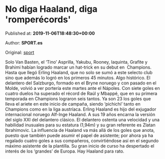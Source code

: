 
# No diga Haaland, diga 'romperécords'

Published at: **2019-11-06T18:48:30+00:00**

Author: **SPORT.es**

Original: [sport](https://www.sport.es/es/noticias/futbol-internacional/diga-haaland-diga-romperecords-7717177)

Solo Van Basten, el ‘Tino’ Asprilla, Yakubu, Rooney, Iaquinta, Grafite y Brahimi habían logrado marcar un hat-trick en su debut en  Champions. Hasta que llegó Erling Haaland, que no solo se sumó a este selecto club sino que además lo logró en los primeros 45 minutos. Algo histórico.
El delantero del Salzburgo, formado en el Bryne noruego y con pasado en el Molde, volvió a ver portería este martes ante el Nápoles. Con siete goles en cuatro duelos ha superado el récord de Raúl y Mbappé, que en su primera temporada en Champions lograron seis tantos. Ya son 23 los goles que lleva el ariete en este inicio de campaña, siendo ‘pichichi’ tanto en Champions como en la liga austríaca.
Erling Haaland es hijo del exjugador internacional noruego Alf-Inge Haaland. A sus 19 años encarna la versión del siglo XXI del delantero clásico. El delantero ostenta una velocidad y una habilidad inusuales para su estatura (1,94m) y su gran referente es Zlatan Ibrahimovic.
La influencia de Haaland va más allá de los goles que anota, puesto que también puede asumir el papel de asistente; por ahora ya ha regalado cuatro goles a sus compañeros, convirtiéndose así en el segundo máximo asistente de la plantilla. Su gran inicio de curso ha despertado el interés de los ‘grandes’ de Europa. Hay Haaland para rato.

